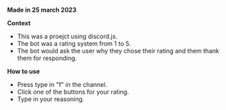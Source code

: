 **Made in 25 march 2023**

**Context**
- This was a proejct using discord.js.
- The bot was a rating system from 1 to 5.
- The bot would ask the user why they chose their rating and them thank them for responding.

**How to use**
- Press type in "f" in the channel.
- Click one of the buttons for your rating.
- Type in your reasoning.

